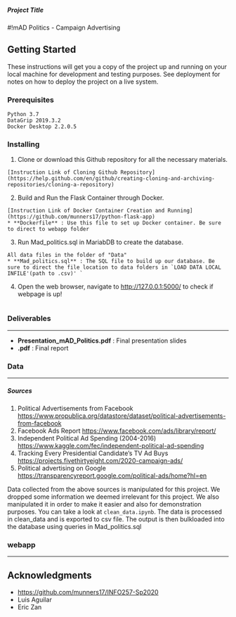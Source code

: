 ##### Project Title

#!mAD Politics - Campaign Advertising

## Getting Started

These instructions will get you a copy of the project up and running on your local machine for development and testing purposes. See deployment for notes on how to deploy the project on a live system.

### Prerequisites

```
Python 3.7
DataGrip 2019.3.2
Docker Desktop 2.2.0.5
```

### Installing

1. Clone or download this Github repository for all the necessary materials. 
	
```
[Instruction Link of Cloning Github Repository] (https://help.github.com/en/github/creating-cloning-and-archiving-repositories/cloning-a-repository)
```

2. Build and Run the Flask Container through Docker. 

```
[Instruction Link of Docker Container Creation and Running] (https://github.com/munners17/python-flask-app)
* **Dockerfile** : Use this file to set up Docker container. Be sure to direct to webapp folder
```

3. Run Mad_politics.sql in MariabDB to create the database.

```
All data files in the folder of "Data"
* **Mad_politics.sql** : The SQL file to build up our database. Be sure to direct the file location to data folders in `LOAD DATA LOCAL INFILE'(path to .csv)' `
```

4. Open the web browser, navigate to http://127.0.0.1:5000/ to check if webpage is up!

```

```


### Deliverables
---
* **Presentation_mAD_Politics.pdf** : Final presentation slides
* **.pdf** : Final report

### Data
---

##### Sources

1. Political Advertisements from Facebook
https://www.propublica.org/datastore/dataset/political-advertisements-from-facebook
2. Facebook Ads Report
https://www.facebook.com/ads/library/report/
3. Independent Political Ad Spending (2004-2016)
https://www.kaggle.com/fec/independent-political-ad-spending
4. Tracking Every Presidential Candidate’s TV Ad Buys
https://projects.fivethirtyeight.com/2020-campaign-ads/
5. Political advertising on Google
https://transparencyreport.google.com/political-ads/home?hl=en

Data collected from the above sources is manipulated for this project. We dropped
some information we deemed irrelevant for this project. We also manipulated it in order
to make it easier and also for demonstration purposes. You can take a look at ```clean_data.ipynb```.
The data is processed in clean_data and is exported to csv file. The output is then bulkloaded
into the database using queries in Mad_politics.sql

### webapp
---

## Acknowledgments

* https://github.com/munners17/INFO257-Sp2020
* Luis Aguilar
* Eric Zan

